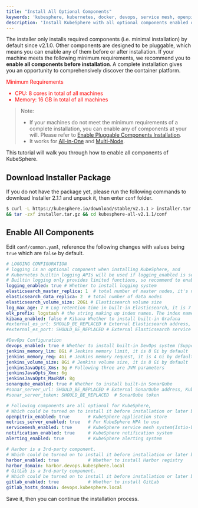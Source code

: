 ```yaml
---
title: "Install All Optional Components"
keywords: 'kubesphere, kubernetes, docker, devops, service mesh, openpitrix'
description: 'Install KubeSphere with all optional components enabled on Linux machine'
---
```


The installer only installs required components (i.e. minimal installation) by default since v2.1.0. Other components are designed to be pluggable, which means you can enable any of them before or after installation. If your machine meets the following minimum requirements, we recommend you to **enable all components before installation**. A complete installation gives you an opportunity to comprehensively discover the container platform.

<font color="red">  
Minimum Requirements

- CPU: 8 cores in total of all machines
- Memory: 16 GB in total of all machines

</font>

> Note:
>
> - If your machines do not meet the minimum requirements of a complete installation, you can enable any of components at your will. Please refer to [Enable Pluggable Components Installation](../pluggable-components).
> - It works for [All-in-One](../all-in-one) and [Multi-Node](../multi-node).

This tutorial will walk you through how to enable all components of KubeSphere.

## Download Installer Package

If you do not have the package yet, please run the following commands to download Installer 2.1.1 and unpack it, then enter `conf` folder.

```bash
$ curl -L https://kubesphere.io/download/stable/v2.1.1 > installer.tar.gz \
&& tar -zxf installer.tar.gz && cd kubesphere-all-v2.1.1/conf
```

## Enable All Components

Edit `conf/common.yaml`, reference the following changes with values being `true` which are `false` by default.

```yaml
# LOGGING CONFIGURATION
# logging is an optional component when installing KubeSphere, and
# Kubernetes builtin logging APIs will be used if logging_enabled is set to false.
# Builtin logging only provides limited functions, so recommend to enable logging.
logging_enabled: true # Whether to install logging system
elasticsearch_master_replica: 1  # total number of master nodes, it's not allowed to use even number
elasticsearch_data_replica: 2  # total number of data nodes
elasticsearch_volume_size: 20Gi # Elasticsearch volume size
log_max_age: 7 # Log retention time in built-in Elasticsearch, it is 7 days by default.
elk_prefix: logstash # the string making up index names. The index name will be formatted as ks-<elk_prefix>-log
kibana_enabled: false # Kibana Whether to install built-in Grafana
#external_es_url: SHOULD_BE_REPLACED # External Elasticsearch address, KubeSphere supports integrate with Elasticsearch outside the cluster, which can reduce the resource consumption.
#external_es_port: SHOULD_BE_REPLACED # External Elasticsearch service port

#DevOps Configuration
devops_enabled: true # Whether to install built-in DevOps system (Supports CI/CD pipeline, Source/Binary to image)
jenkins_memory_lim: 8Gi # Jenkins memory limit, it is 8 Gi by default
jenkins_memory_req: 4Gi # Jenkins memory request, it is 4 Gi by default
jenkins_volume_size: 8Gi # Jenkins volume size, it is 8 Gi by default
jenkinsJavaOpts_Xms: 3g # Following three are JVM parameters
jenkinsJavaOpts_Xmx: 6g
jenkinsJavaOpts_MaxRAM: 8g
sonarqube_enabled: true # Whether to install built-in SonarQube
#sonar_server_url: SHOULD_BE_REPLACED # External SonarQube address, KubeSphere supports integrate with SonarQube outside the cluster, which can reduce the resource consumption.
#sonar_server_token: SHOULD_BE_REPLACED  # SonarQube token

# Following components are all optional for KubeSphere,
# Which could be turned on to install it before installation or later by updating its value to true
openpitrix_enabled: true       # KubeSphere application store
metrics_server_enabled: true   # For KubeSphere HPA to use
servicemesh_enabled: true      # KubeSphere service mesh system(Istio-based)
notification_enabled: true     # KubeSphere notification system
alerting_enabled: true         # KubeSphere alerting system

# Harbor is a 3rd-party component.
# Which could be turned on to install it before installation or later by updating its value to true
harbor_enabled: true           # Whether to install Harbor registry
harbor_domain: harbor.devops.kubesphere.local
# GitLab is a 3rd-party component.
# Which could be turned on to install it before installation or later by updating its value to true
gitlab_enabled: true           # Whether to install GitLab
gitlab_hosts_domain: devops.kubesphere.local
```

Save it, then you can continue the installation process.

